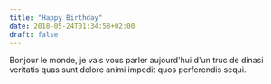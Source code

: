 ```yaml
---
title: "Happy Birthday"
date: 2018-05-24T01:34:58+02:00
draft: false
---
```


Bonjour le monde, je vais vous parler aujourd'hui d'un truc de dinasi veritatis quas sunt dolore <!--more-->animi impedit quos perferendis sequi.
